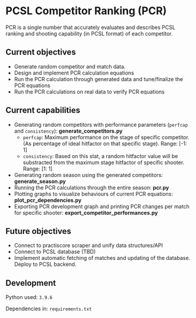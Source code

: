 # PCSL Competitor Ranking (PCR)

PCR is a single number that accurately evaluates and describes PCSL ranking and shooting capability (in PCSL format) of each competitor. 

## Current objectives

- Generate random competitor and match data.
- Design and implement PCR calculation equations
- Run the PCR calculation through generated data and tune/finalize the PCR equations
- Run the PCR calculations on real data to verify PCR equations

## Current capabilities

- Generating random competitors with performance parameters (`perfcap` and `consistency`): **generate_competitors.py**
    - `perfcap`: Maximum performance on the stage of specific competitor. (As percentage of ideal hitfactor on that specific stage). Range: [-1: 1]
    - `consistency`: Based on this stat, a random hitfactor value will be substracted from the maximum stage hitfactor of specific shooter. Range: [1: 1]
- Generating random season using the generated competitors: **generate_season.py**
- Running the PCR calculations through the entire season: **pcr.py**
- Plotting graphs to visualize behaviours of current PCR equations: **plot_pcr_dependencies.py**
- Exporting PCR development graph and printing PCR changes per match for specific shooter: **export_competitor_performances.py**

## Future objectives

- Connect to practiscore scraper and unify data structures/API
- Connect to PCSL database (TBD)
- Implement automatic fetching of matches and updating of the database. Deploy to PCSL backend.

## Development

Python used: `3.9.6`

Dependencies in: `requirements.txt`

